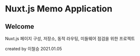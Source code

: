 # Nuxt.js Memo Application
## Welcome 
 Nuxt.js 페이지 구성, 저장소, 동적 라우팅, 미들웨어 점검을 위한 프로젝트
 
created by 이철승 2021.01.05